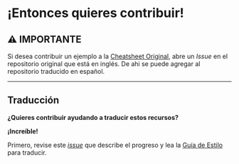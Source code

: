 # ¡Entonces quieres contribuir!

## ⚠️ IMPORTANTE

Si desea contribuir un ejemplo a la [Cheatsheet Original](https://github.com/typescript-cheatsheets/react-typescript-cheatsheet), abre un _Issue_ en el repositorio original que está en inglés. De ahi se puede agregar al repositorio traducido en español.

---

## Traducción

**¿Quieres contribuir ayudando a traducir estos recursos?**

**¡Increíble!**

Primero, revise este _[issue](https://github.com/typescript-cheatsheets/react-typescript-cheatsheet-es/issues/2)_ que describe el progreso y lea la [Guía de Estilo](https://github.com/typescript-cheatsheets/react-typescript-cheatsheet-es/blob/master/GUIA.md) para traducir.
